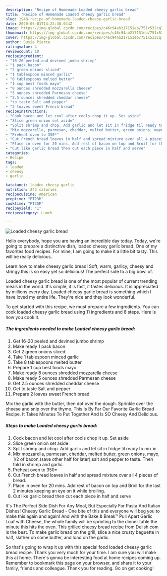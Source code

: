 ```yaml
---
description: "Recipe of Homemade Loaded cheesy garlic bread"
title: "Recipe of Homemade Loaded cheesy garlic bread"
slug: 1948-recipe-of-homemade-loaded-cheesy-garlic-bread
date: 2020-06-01T14:22:38.944Z
image: https://img-global.cpcdn.com/recipes/c46c94ab217151eb/751x532cq70/loaded-cheesy-garlic-bread-recipe-main-photo.jpg
thumbnail: https://img-global.cpcdn.com/recipes/c46c94ab217151eb/751x532cq70/loaded-cheesy-garlic-bread-recipe-main-photo.jpg
cover: https://img-global.cpcdn.com/recipes/c46c94ab217151eb/751x532cq70/loaded-cheesy-garlic-bread-recipe-main-photo.jpg
author: Susie Pierce
ratingvalue: 4
reviewcount: 10
recipeingredient:
- "16-20 peeled and devined jumbo shrimp"
- "1 pack bacon"
- "2 green onions sliced"
- "1 tablespoon minced garlic"
- "8 tablespoons melted butter"
- "1 cup best foods mayo"
- "8 ounces shredded mozzarella cheese"
- "5 ounces shredded Parmesan cheese"
- "2.5 ounces shredded cheddar cheese"
- "to taste Salt and pepper"
- "2 loaves sweet French bread"
recipeinstructions:
- "Cook bacon and let cool after cools chop it up. Set aside"
- "Slice green onion set aside"
- "Split shrimp and chop. Add garlic and let sit in fridge til ready to mix in."
- "Mix mozzarella, parmesan, cheddar, melted butter, green onions, mayo, 1/2 of bacon,(save other half for later),salt and pepper to taste. Then fold in shrimp and garlic."
- "Preheat oven to 350*"
- "Cut French bread loaves in half and spread mixture over all 4 pieces of bread."
- "Place in oven for 20 mins. Add rest of bacon on top and Broil for the last 2 minutes keeping an eye on it while broiling."
- "Cut like garlic bread then cut each piece in half and serve"
categories:
- Recipe
tags:
- loaded
- cheesy
- garlic

katakunci: loaded cheesy garlic 
nutrition: 243 calories
recipecuisine: American
preptime: "PT23M"
cooktime: "PT35M"
recipeyield: "1"
recipecategory: Lunch

---
```



![Loaded cheesy garlic bread](https://img-global.cpcdn.com/recipes/c46c94ab217151eb/751x532cq70/loaded-cheesy-garlic-bread-recipe-main-photo.jpg)

Hello everybody, hope you are having an incredible day today. Today, we're going to prepare a distinctive dish, loaded cheesy garlic bread. One of my favorites food recipes. For mine, I am going to make it a little bit tasty. This will be really delicious.

Learn how to make cheesy garlic bread! Soft, warm, garlicy, cheesy and stringy.this is so easy yet so delicious! The perfect side to a big bowl of.

Loaded cheesy garlic bread is one of the most popular of current trending meals in the world. It's simple, it is fast, it tastes delicious. It is appreciated by millions every day. Loaded cheesy garlic bread is something which I have loved my entire life. They're nice and they look wonderful.


To get started with this recipe, we must prepare a few ingredients. You can cook loaded cheesy garlic bread using 11 ingredients and 8 steps. Here is how you cook it.

<!--inarticleads1-->

##### The ingredients needed to make Loaded cheesy garlic bread:

1. Get 16-20 peeled and devined jumbo shrimp
1. Make ready 1 pack bacon
1. Get 2 green onions sliced
1. Take 1 tablespoon minced garlic
1. Take 8 tablespoons melted butter
1. Prepare 1 cup best foods mayo
1. Make ready 8 ounces shredded mozzarella cheese
1. Make ready 5 ounces shredded Parmesan cheese
1. Get 2.5 ounces shredded cheddar cheese
1. Get to taste Salt and pepper
1. Prepare 2 loaves sweet French bread


Mix the garlic with the butter, then dot over the dough. Sprinkle over the cheese and snip over the thyme. This Is By Far Our Favorite Garlic Bread Recipe. It Takes Minutes To Put Together And Is SO Cheesy And Delicious. 

<!--inarticleads2-->

##### Steps to make Loaded cheesy garlic bread:

1. Cook bacon and let cool after cools chop it up. Set aside
1. Slice green onion set aside
1. Split shrimp and chop. Add garlic and let sit in fridge til ready to mix in.
1. Mix mozzarella, parmesan, cheddar, melted butter, green onions, mayo, 1/2 of bacon,(save other half for later),salt and pepper to taste. Then fold in shrimp and garlic.
1. Preheat oven to 350*
1. Cut French bread loaves in half and spread mixture over all 4 pieces of bread.
1. Place in oven for 20 mins. Add rest of bacon on top and Broil for the last 2 minutes keeping an eye on it while broiling.
1. Cut like garlic bread then cut each piece in half and serve


It&#39;s The Perfect Side Dish For Any Meal, But Especially For Pasta And Italian Dishes! Cheesy Garlic Bread - One bite of this and everyone will beg you to make this again and again! And with the Bake &amp; Break™ Pull Apart Garlic Loaf with Cheese, the whole family will be sprinting to the dinner table the minute this hits the oven. This grilled cheesy bread recipe from Delish.com is the best. To make garlic bread on the grill, slice a nice crusty baguette in half, slather on some butter, and load on the garlic. 

So that's going to wrap it up with this special food loaded cheesy garlic bread recipe. Thank you very much for your time. I am sure you will make this at home. There's gonna be interesting food at home recipes coming up. Remember to bookmark this page on your browser, and share it to your family, friends and colleague. Thank you for reading. Go on get cooking!

